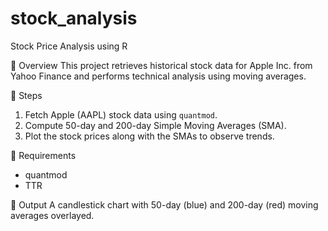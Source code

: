 # stock_analysis
Stock Price Analysis using R

🔹 Overview
This project retrieves historical stock data for Apple Inc. from Yahoo Finance and performs technical analysis using moving averages.

🔹 Steps
1. Fetch Apple (AAPL) stock data using `quantmod`.
2. Compute 50-day and 200-day Simple Moving Averages (SMA).
3. Plot the stock prices along with the SMAs to observe trends.

🔹 Requirements
- quantmod
- TTR

🔹 Output
A candlestick chart with 50-day (blue) and 200-day (red) moving averages overlayed.
